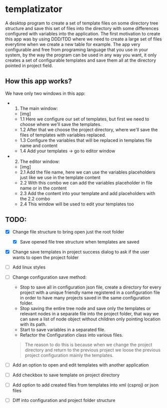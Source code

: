 # templatizator
A desktop program to create a set of template files on some directory tree structure and save this set of files into the directory with some differences configured with variables into the application. The first motivation to create this app was by using DDD/TDD where we need to create a large set of files everytime when we create a new table for example. The app very configurable and free from programing language that you use in your system, by the way the program can be used in any way you want, it only creates a set of configurable templates and save them all at the directory pointed in project field.

## How this app works?
We have only two windows in this app:
- 1. The main window:
  - [img]
  - 1.1 Here we configure our set of templates, but first we need to choose where we'll save the templates.
  - 1.2 After that we choose the project directory, where we'll save the files of templates with variables replaced.
  - 1.3 Configure the variables that will be replaced in templates file name and content
  - 1.4 Add your templates -> go to editor window
  
- 2. The editor window:
  - [img]
  - 2.1 Add the file name, here we can use the variables placeholders just like we use in the template content
  - 2.2 With this combo we can add the variables placeholder in file name or in the content
  - 2.3 Add the content into your template and add placeholders with the 2.2 combo
  - 2.4 This window will be used to edit your templates too

## TODO:
- [x] Change file structure to bring open just the root folder
  - [x] Save opened file tree structure when templates are saved
- [x] Change save templates in project success dialog to ask if the user wants to open the project folder
- [ ] Add linux styles
- [ ] Change configuration save method:  
  - Stop to save all in configuration json file, create a directory for every project with a unique friendly name registered in a configuration file in order to have many projects saved in the same configuration folder.  
  - Stop saving the entire tree node and save only the templates or relevant nodes in a separate file into the project folder, that way we can save a list of node object without children only pointing location with its path.  
  - Start to save variables in a separated file.  
  - Refactor the Configuration class into various files.  
  > The reason to do this is because when we change the project directory and return to the previous project we loose the previous project configuration mainly the templates.
- [ ] Add an option to open and edit templates with another application
- [ ] Add checkbox to save template on project directory
- [ ] Add option to add created files from templates into xml (csproj) or json files
- [ ] Diff into configuration and project folder structure

